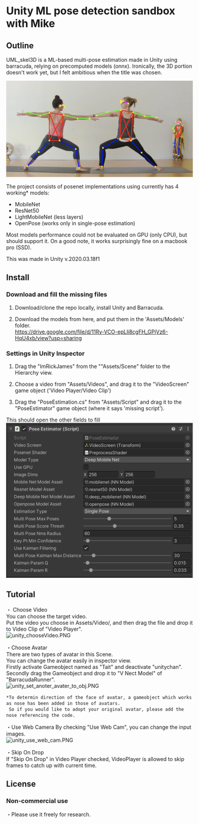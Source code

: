 # Unity ML pose detection sandbox with Mike


## Outline
UML_skel3D is a ML-based multi-pose estimation made in Unity using barracuda, relying on precomputed models (onnx). Ironically, the 3D portion doesn't work yet, but I felt ambitious when the title was chosen. </br>

![Yoga.png](Assets/Screenshots/Yoga.png)

The project consists of posenet implementations using currently has 4 working* models:
- MobileNet
- ResNet50
- LightMobileNet (less layers)
- OpenPose (works only in single-pose estimation)

Most models performance could not be evaluated on GPU (only CPU), but should support it. On a good note, it works surprisingly fine on a macbook pro (SSD). </br>

This was made in Unity v.2020.03.18f1</br>


## Install
### Download and fill the missing files

1. Download/clone the repo locally, install Unity and Barracuda.</br>

2. Download the models from here, and put them in the 'Assets/Models' folder.</br>
https://drive.google.com/file/d/11Ry-VCO-epLli8cgFH_GPjVz6-HqU4xb/view?usp=sharing
 
### Settings in Unity Inspector

1. Drag the "ImRickJames" from the ""Assets/Scene" folder to the Hierarchy view.</br>

2. Choose a video from "Assets/Videos", and drag it to the "VideoScreen" game object ('Video Player/Video Clip') </br>

3. Drag the "PoseEstimation.cs" from "Assets/Script" and drag it to the "PoseEstimator" game object (where it says 'missing script'). </br>

This should open the other fields to fill
![PoseEstimator.png](Assets/Screenshots/PoseEstimator.png)

## Tutorial<br>

・ Choose Video</br>
   You can choose the target video.</br>
   Put the video you choose in Assets/Video/, and then drag the file and drop it to Video Clip of "Video Player".<br>
   ![unity_chooseVideo.PNG](Assets/StreamingAssets/ScreenShots/unity_chooseVideo.PNG)
   
・Choose Avatar</br>
    There are two types of avatar in this Scene.</br>
    You can change the avatar easily in inspector view.</br>
    Firstly activate Gameobject named as "Tait" and deactivate "unitychan".</br>
    Secondly drag the Gameobject and drop it to "V Nect Model" of "BarracudaRunner".</br>
    ![unity_set_anoter_avater_to_obj.PNG](Assets/StreamingAssets/ScreenShots/unity_set_anoter_avater_to_obj.PNG)</br>
    
    *To determin direction of the face of avatar, a gameobject which works as nose has been added in those of avatars.
     So if you would like to adopt your original avatar, please add the nose referencing the code.
     
・Use Web Camera
   By checking "Use Web Cam", you can change the input images.</br>
   ![unity_use_web_cam.PNG](Assets/StreamingAssets/ScreenShots/unity_use_web_cam.PNG)</br>
   
・Skip On Drop</br>
   If "Skip On Drop" in Video Player checked, VideoPlayer is allowed to skip frames to catch up with current time.<br>


## License
### Non-commercial use</br>
・Please use it freely for research. </br>

</br></br>
  
